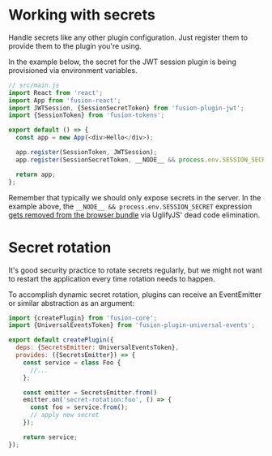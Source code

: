 # Working with secrets

Handle secrets like any other plugin configuration. Just register them to provide them to the plugin you're using.

In the example below, the secret for the JWT session plugin is being provisioned via environment variables.

```js
// src/main.js
import React from 'react';
import App from 'fusion-react';
import JWTSession, {SessionSecretToken} from 'fusion-plugin-jwt';
import {SessionToken} from 'fusion-tokens';

export default () => {
  const app = new App(<div>Hello</div>);

  app.register(SessionToken, JWTSession);
  app.register(SessionSecretToken, __NODE__ && process.env.SESSION_SECRET);

  return app;
};
```

Remember that typically we should only expose secrets in the server. In the example above, the `__NODE__ && process.env.SESSION_SECRET` expression [gets removed from the browser bundle](universal-code.md) via UglifyJS' dead code elimination.

# Secret rotation

It's good security practice to rotate secrets regularly, but we might not want to restart the application every time rotation needs to happen.

To accomplish dynamic secret rotation, plugins can receive an EventEmitter or similar abstraction as an argument:

```js
import {createPlugin} from 'fusion-core';
import {UniversalEventsToken} from 'fusion-plugin-universal-events';

export default createPlugin({
  deps: {SecretsEmitter: UniversalEventsToken},
  provides: ({SecretsEmitter}) => {
    const service = class Foo {
      //...
    };

    const emitter = SecretsEmitter.from()
    emitter.on('secret-rotation:foo', () => {
      const foo = service.from();
      // apply new secret
    });

    return service;
});
```
